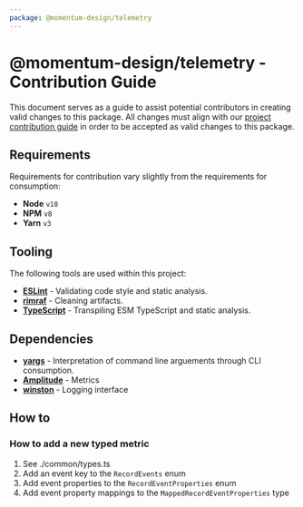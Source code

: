 ```yaml
---
package: @momentum-design/telemetry
---
```


# @momentum-design/telemetry - Contribution Guide

This document serves as a guide to assist potential contributors in creating valid changes to this package. All changes must align with our [project contribution guide](../../../CONTRIBUTING.md) in order to be accepted as valid changes to this package.

## Requirements

Requirements for contribution vary slightly from the requirements for consumption:

* **Node** `v18`
* **NPM** `v8`
* **Yarn** `v3`

## Tooling

The following tools are used within this project:

* [**ESLint**](https://eslint.org/) - Validating code style and static analysis.
* [**rimraf**](https://github.com/isaacs/rimraf#readme) - Cleaning artifacts.
* [**TypeScript**](https://www.typescriptlang.org/) - Transpiling ESM TypeScript and static analysis.

## Dependencies

* [**yargs**](http://yargs.js.org/) - Interpretation of command line arguements through CLI consumption.
* [**Amplitude**](https://amplitude.com/) - Metrics
* [**winston**](https://github.com/winstonjs/winston) - Logging interface

## How to

### How to add a new typed metric
1. See ./common/types.ts
2. Add an event key to the `RecordEvents` enum
3. Add event properties to the `RecordEventProperties` enum
4. Add event property mappings to the `MappedRecordEventProperties` type

